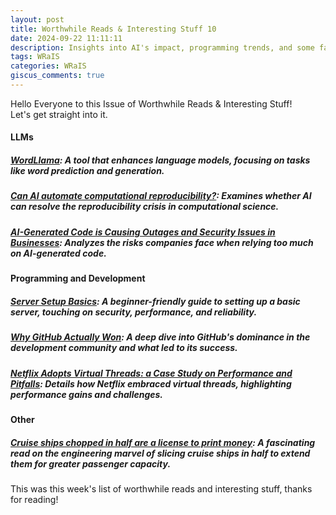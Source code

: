 ```yaml
---
layout: post
title: Worthwhile Reads & Interesting Stuff 10
date: 2024-09-22 11:11:11
description: Insights into AI's impact, programming trends, and some fascinating engineering feats.
tags: WRaIS
categories: WRaIS
giscus_comments: true
---
```


Hello Everyone to this Issue of Worthwhile Reads & Interesting Stuff!  
Let's get straight into it.

#### LLMs
##### [WordLlama](https://github.com/dleemiller/WordLlama): A tool that enhances language models, focusing on tasks like word prediction and generation.  
##### [Can AI automate computational reproducibility?](https://www.aisnakeoil.com/p/can-ai-automate-computational-reproducibility): Examines whether AI can resolve the reproducibility crisis in computational science.  
##### [AI-Generated Code is Causing Outages and Security Issues in Businesses](https://www.techrepublic.com/article/ai-generated-code-outages/): Analyzes the risks companies face when relying too much on AI-generated code.

#### Programming and Development
##### [Server Setup Basics](https://becomesovran.com/blog/server-setup-basics.html): A beginner-friendly guide to setting up a basic server, touching on security, performance, and reliability.  
##### [Why GitHub Actually Won](https://blog.gitbutler.com/why-github-actually-won/): A deep dive into GitHub's dominance in the development community and what led to its success.  
##### [Netflix Adopts Virtual Threads: a Case Study on Performance and Pitfalls](https://www.infoq.com/news/2024/08/netflix-performance-case-study/): Details how Netflix embraced virtual threads, highlighting performance gains and challenges.

#### Other
##### [Cruise ships chopped in half are a license to print money](https://newatlas.com/marine/how-to-stretch-cruise-ship/): A fascinating read on the engineering marvel of slicing cruise ships in half to extend them for greater passenger capacity.

This was this week's list of worthwhile reads and interesting stuff, thanks for reading!

